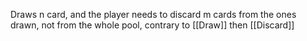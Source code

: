 Draws n card, and the player needs to discard m cards from the ones drawn, not from the whole pool, contrary to [[Draw]] then [[Discard]]